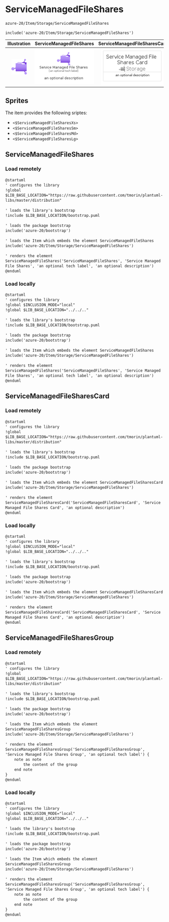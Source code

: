 # ServiceManagedFileShares


```text
azure-20/Item/Storage/ServiceManagedFileShares
```

```text
include('azure-20/Item/Storage/ServiceManagedFileShares')
```



| Illustration | ServiceManagedFileShares | ServiceManagedFileSharesCard | ServiceManagedFileSharesGroup |
| :---: | :---: | :---: | :---: |
| ![illustration for Illustration](../../../azure-20/Item/Storage/ServiceManagedFileShares.png) | ![illustration for ServiceManagedFileShares](../../../azure-20/Item/Storage/ServiceManagedFileShares.Local.png) | ![illustration for ServiceManagedFileSharesCard](../../../azure-20/Item/Storage/ServiceManagedFileSharesCard.Local.png) | ![illustration for ServiceManagedFileSharesGroup](../../../azure-20/Item/Storage/ServiceManagedFileSharesGroup.Local.png) |



## Sprites
The item provides the following sriptes:

- `<$ServiceManagedFileSharesXs>`
- `<$ServiceManagedFileSharesSm>`
- `<$ServiceManagedFileSharesMd>`
- `<$ServiceManagedFileSharesLg>`





## ServiceManagedFileShares

### Load remotely
```plantuml
@startuml
' configures the library
!global $LIB_BASE_LOCATION="https://raw.githubusercontent.com/tmorin/plantuml-libs/master/distribution"

' loads the library's bootstrap
!include $LIB_BASE_LOCATION/bootstrap.puml

' loads the package bootstrap
include('azure-20/bootstrap')

' loads the Item which embeds the element ServiceManagedFileShares
include('azure-20/Item/Storage/ServiceManagedFileShares')

' renders the element
ServiceManagedFileShares('ServiceManagedFileShares', 'Service Managed File Shares', 'an optional tech label', 'an optional description')
@enduml
```

### Load locally
```plantuml
@startuml
' configures the library
!global $INCLUSION_MODE="local"
!global $LIB_BASE_LOCATION="../../.."

' loads the library's bootstrap
!include $LIB_BASE_LOCATION/bootstrap.puml

' loads the package bootstrap
include('azure-20/bootstrap')

' loads the Item which embeds the element ServiceManagedFileShares
include('azure-20/Item/Storage/ServiceManagedFileShares')

' renders the element
ServiceManagedFileShares('ServiceManagedFileShares', 'Service Managed File Shares', 'an optional tech label', 'an optional description')
@enduml
```

## ServiceManagedFileSharesCard

### Load remotely
```plantuml
@startuml
' configures the library
!global $LIB_BASE_LOCATION="https://raw.githubusercontent.com/tmorin/plantuml-libs/master/distribution"

' loads the library's bootstrap
!include $LIB_BASE_LOCATION/bootstrap.puml

' loads the package bootstrap
include('azure-20/bootstrap')

' loads the Item which embeds the element ServiceManagedFileSharesCard
include('azure-20/Item/Storage/ServiceManagedFileShares')

' renders the element
ServiceManagedFileSharesCard('ServiceManagedFileSharesCard', 'Service Managed File Shares Card', 'an optional description')
@enduml
```

### Load locally
```plantuml
@startuml
' configures the library
!global $INCLUSION_MODE="local"
!global $LIB_BASE_LOCATION="../../.."

' loads the library's bootstrap
!include $LIB_BASE_LOCATION/bootstrap.puml

' loads the package bootstrap
include('azure-20/bootstrap')

' loads the Item which embeds the element ServiceManagedFileSharesCard
include('azure-20/Item/Storage/ServiceManagedFileShares')

' renders the element
ServiceManagedFileSharesCard('ServiceManagedFileSharesCard', 'Service Managed File Shares Card', 'an optional description')
@enduml
```

## ServiceManagedFileSharesGroup

### Load remotely
```plantuml
@startuml
' configures the library
!global $LIB_BASE_LOCATION="https://raw.githubusercontent.com/tmorin/plantuml-libs/master/distribution"

' loads the library's bootstrap
!include $LIB_BASE_LOCATION/bootstrap.puml

' loads the package bootstrap
include('azure-20/bootstrap')

' loads the Item which embeds the element ServiceManagedFileSharesGroup
include('azure-20/Item/Storage/ServiceManagedFileShares')

' renders the element
ServiceManagedFileSharesGroup('ServiceManagedFileSharesGroup', 'Service Managed File Shares Group', 'an optional tech label') {
    note as note
        the content of the group
    end note
}
@enduml
```

### Load locally
```plantuml
@startuml
' configures the library
!global $INCLUSION_MODE="local"
!global $LIB_BASE_LOCATION="../../.."

' loads the library's bootstrap
!include $LIB_BASE_LOCATION/bootstrap.puml

' loads the package bootstrap
include('azure-20/bootstrap')

' loads the Item which embeds the element ServiceManagedFileSharesGroup
include('azure-20/Item/Storage/ServiceManagedFileShares')

' renders the element
ServiceManagedFileSharesGroup('ServiceManagedFileSharesGroup', 'Service Managed File Shares Group', 'an optional tech label') {
    note as note
        the content of the group
    end note
}
@enduml
```

